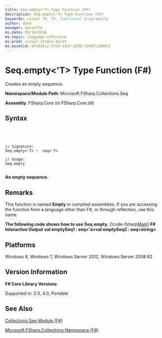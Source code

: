```yaml
---
title: Seq.empty<'T> Type Function (F#)
description: Seq.empty<'T> Type Function (F#)
keywords: visual f#, f#, functional programming
author: dend
manager: danielfe
ms.date: 05/16/2016
ms.topic: language-reference
ms.prod: visual-studio-dev14
ms.assetid: bfc63bc2-572d-43af-a298-7348fc2d8413 
---
```


# Seq.empty<'T> Type Function (F#)

Creates an empty sequence.

**Namespace/Module Path**: Microsoft.FSharp.Collections.Seq

**Assembly**: FSharp.Core (in FSharp.Core.dll)


## Syntax



```




// Signature:
Seq.empty<'T> :  seq<'T>

// Usage:
Seq.empty


```




**An empty sequence.**
## Remarks
This function is named **Empty** in compiled assemblies. If you are accessing the function from a language other than F#, or through reflection, use this name.

**The following code shows how to use Seq.empty.**
[!code-fsharp[Main](snippets/fssequences/snippet32.fs)]
**F# Interactive Output**
**val emptySeq1 : seq&lt;'a&gt;val emptySeq2 : seq&lt;string&gt;**
## Platforms
Windows 8, Windows 7, Windows Server 2012, Windows Server 2008 R2


## Version Information
**F# Core Library Versions**

Supported in: 2.0, 4.0, Portable




## See Also
[Collections.Seq Module &#40;F&#35;&#41;](Collections.Seq-Module-%5BFSharp%5D.md)

[Microsoft.FSharp.Collections Namespace &#40;F&#35;&#41;](Microsoft.FSharp.Collections-Namespace-%5BFSharp%5D.md)

